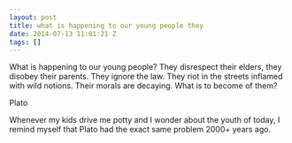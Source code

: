 ```yaml
---
layout: post
title: what is happening to our young people they
date: 2014-07-13 11:01:21 Z
tags: []
---
```

What is happening to our young people? They disrespect their elders, they disobey their parents. They ignore the law. They riot in the streets inflamed with wild notions. Their morals are decaying. What is to become of them?

Plato

  
Whenever my kids drive me potty and I wonder about the youth of today, I remind myself that Plato had the exact same problem 2000+ years ago.

